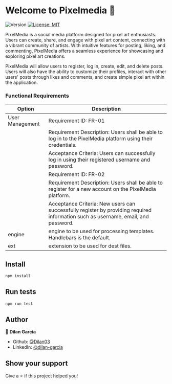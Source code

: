# Welcome to Pixelmedia 👋
![Version](https://img.shields.io/badge/version-1.0.0-blue.svg?cacheSeconds=2592000)
[![License: MIT](https://img.shields.io/badge/License-MIT-yellow.svg)](#)

PixelMedia is a social media platform designed for pixel art enthusiasts. Users can create, share, and engage with pixel art content, connecting with a vibrant community of artists. With intuitive features for posting, liking, and commenting, PixelMedia offers a seamless experience for showcasing and exploring pixel art creations.

PixelMedia will allow users to register, log in, create, edit, and delete posts. Users will also have the ability to customize their profiles, interact with other users' posts through likes and comments, and create simple pixel art within the application.

### Functional Requirements

| Option | Description |
| ------ | ----------- |
| User Management  | Requirement ID: FR-01
                   | Requirement Description: Users shall be able to log in to the PixelMedia platform using their credentials.
                   | Acceptance Criteria: Users can successfully log in using their registered username and password.|
                   | Requirement ID: FR-02
                   | Requirement Description: Users shall be able to register for a new account on the PixelMedia platform.
                   | Acceptance Criteria: New users can successfully register by providing required information such as username, email, and password.|
| engine | engine to be used for processing templates. Handlebars is the default. |
| ext    | extension to be used for dest files. |

## Install

```sh
npm install
```

## Run tests

```sh
npm run test
```

## Author

👤 **Dilan Garcia**

* Github: [@Dilan03](https://github.com/Dilan03)
* LinkedIn: [@dilan-garcia](https://linkedin.com/in/dilan-garcia)

## Show your support

Give a ⭐️ if this project helped you!